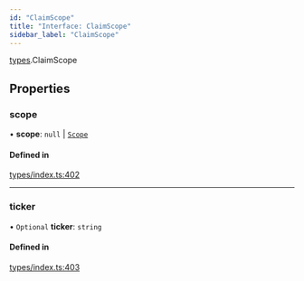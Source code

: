 ```yaml
---
id: "ClaimScope"
title: "Interface: ClaimScope"
sidebar_label: "ClaimScope"
---
```


[types](../../../modules/Types/Types.md).ClaimScope

## Properties

### scope

• **scope**: ``null`` \| [`Scope`](../Scope/Scope.md)

#### Defined in

[types/index.ts:402](https://github.com/PolymeshAssociation/polymesh-sdk/blob/adcc38781/src/types/index.ts#L402)

___

### ticker

• `Optional` **ticker**: `string`

#### Defined in

[types/index.ts:403](https://github.com/PolymeshAssociation/polymesh-sdk/blob/adcc38781/src/types/index.ts#L403)
